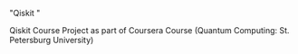 "Qiskit " 

Qiskit Course Project as part of Coursera Course (Quantum Computing: St. Petersburg University)
